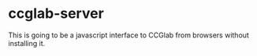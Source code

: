 # ccglab-server
This is going to be a javascript interface to CCGlab from browsers  without installing it.
